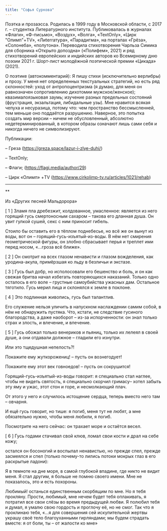 ```yaml
---
title: "Софья Суркова"
---
```

Поэтка и прозаэсса. Родилась в 1999 году в Московской области, с 2017 г. – студентка Литературного института. Публиковалась в журналах «Флаги», «Ф-письмо», «Воздух», «Волга», «TextOnly», «Цирк "Олимп"+TV», «Лиterraтура», «Парадигма», на порталах «Грёза», «Солонеба», «полутона». Переводила стихотворения Чарльза Симика для сборника «Открыто допоздна» («Полифем», 2021) и ряд стихотворений европейских и индийских авторов ко Всемирному дню поэзии 2021 г. Шорт-лист молодёжной поэтической премии «Цикада» (2021).

О поэтике (автокомментарий):
Я пишу стихи (исключительно верлибры) и прозу. У меня нет определенных текстуальных стратегий, но есть ряд склонностей: уход от антропоцентризма (я думаю, для меня он равнозначен сопротивлению дихотомии мужское/женское); квазималоязыковая заумь; изучение разных предельных состояний (фрустрация, экзальтация, либидальные узы). Мне нравится всякая чепуха и несуразица, потому что: чем пространство бессмысленней, тем меньше оно поддаётся разрушению. Наверное, это попытка создать мир версии – ничем не обусловленный, абсолютно недетерминированный, в котором образы означают лишь сами себя и никогда ничего не символизируют.

Публикации:

– Греза (https://greza.space/lazur-i-zlye-duhi/)

– TextOnly;

– Флаги; (https://flagi.media/author/29)

– Цирк «Олимп» +TV (https://www.cirkolimp-tv.ru/articles/1021/rehab)
***
**

Из «Других песней Мальдорора»

[ 1 ] Зламя пла дребезжит,
колдованное, умасленное:
является из него горящий гусь
смертоносным сахаром – такова
его дланная душа.
Он увит гулкой сушей,
секс с ним приносит гибель.

Стоило бы оставить его в тёплом поднебесье,
но всё же он вынут из воды, вот он –
горящий-гусь-изъятый-из-воды.
В нём нет смирения геометрической фигуры,
он злобно сбрасывает перья и треплет
ими перед носом,
«…гроза всё ближе».

[ 2 ] Он смотрит на всех
глазом ненависти и глазом вожделения,
как уродина-акула,
примёрзшая ко льду в безличьи
и экстазе.

[ 3 ] Гусь был добр, но исполосовали его
бешенство и боль,
и он как свежая бритва
начал избегать повторяющихся наказаний.
Только одно осталось в его воле –
грустные самоубийства ужасных дам. Остальное тяготило.
Гусь мерил лица и склонялся к земле
в поклоне.

[ 4 ] Это подлинная живопись,
гусь был талантлив.

Его служение нельзя уличить
в напускном наслаждении самим собой,
в нём не обнаружить пустяка.
Что, кстати, не следствие гусиного благородства,
а даже наоборот – из-за испорченности:
он знал только страх и злость, и влечение,
и влечение.

[ 5 ] Гусь обожал только венериков и пьяниц,
только их лелеял в своей душе,
а они отдавали должное –
гладили его изнутри.

Или это тщедушная непелость?!

Покажите ему жуткорожениц! –
пусть он вознегодует!

Покажите ему этот век говноедов! –
пусть он сокрушится!

Горящий-гусь-изъятый-из-воды
говорит: я специально
стал наглее, чтобы не видеть святость,
я специально скорчил гримасу–
хотел забыть эту яму
и ужас,
этот стон и горе,
и несмолкающий плач.

От этого у него и случилось
истощение сердца,
теперь
вместо него там – овчарня.

И ещё гусь говорит,
но тише: я погиб,
меня тут не любят, а мне
обязательно нужно, чтобы
меня любили, я погиб.

Посмотрите на него сейчас: он трахает море и остаётся весел.

[ 6 ] Гусь годами стачивал
свой клюв, ломал свои кости и
драл на себе кожу;

остался он босоногий
и воспылал ненавистью,
но прежде спел,
прежде засмеялся и спел
(только почему-то лились
потоки мокрых глаз
в его раскрытые ладони):

Я в темноте на дне моря,
в самой глубокой впадине, где
никто не видит меня.
Я стал другим, я больше
не помню своего имени.
Мне не показалось, это и есть похороны.

Любимый! останься единственным
скорбящим по мне.
Но я тебя прокляну.
Прости, любимый, мне нечем будет тебя оплакивать,
я потратил все свои слёзы
во время предыдущей любви.
Я полюбил тебя и думал, я
умалю свою гордость и
проглочу её, но не смог.
Так что я проклинаю тебя,
«…я для совершения сей искупительной жертвы украшу своё тело благоуханными гирляндами; мы будем страдать вместе: я от боли, ты – от жалости ко мне»
